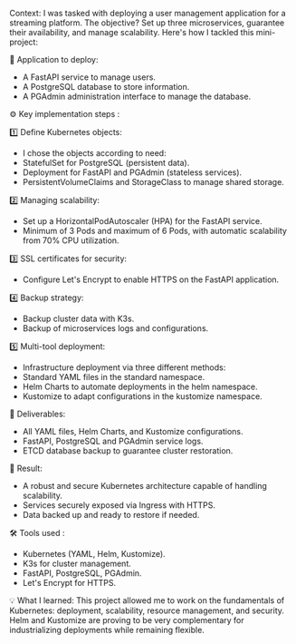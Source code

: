 Context:
I was tasked with deploying a user management application for a streaming platform. The objective? Set up three microservices, guarantee their availability, and manage scalability. Here's how I tackled this mini-project:

🔹 Application to deploy:
- A FastAPI service to manage users.
- A PostgreSQL database to store information.
- A PGAdmin administration interface to manage the database.

⚙️ Key implementation steps :

1️⃣ Define Kubernetes objects:
- I chose the objects according to need:
- StatefulSet for PostgreSQL (persistent data).
- Deployment for FastAPI and PGAdmin (stateless services).
- PersistentVolumeClaims and StorageClass to manage shared storage.

2️⃣ Managing scalability:
- Set up a HorizontalPodAutoscaler (HPA) for the FastAPI service.
- Minimum of 3 Pods and maximum of 6 Pods, with automatic scalability from 70% CPU utilization.

3️⃣ SSL certificates for security:
- Configure Let's Encrypt to enable HTTPS on the FastAPI application.

4️⃣ Backup strategy:
- Backup cluster data with K3s.
- Backup of microservices logs and configurations.

5️⃣ Multi-tool deployment:
- Infrastructure deployment via three different methods:
- Standard YAML files in the standard namespace.
- Helm Charts to automate deployments in the helm namespace.
- Kustomize to adapt configurations in the kustomize namespace.

📂 Deliverables:
- All YAML files, Helm Charts, and Kustomize configurations.
- FastAPI, PostgreSQL and PGAdmin service logs.
- ETCD database backup to guarantee cluster restoration.

🎯 Result:
- A robust and secure Kubernetes architecture capable of handling scalability.
- Services securely exposed via Ingress with HTTPS.
- Data backed up and ready to restore if needed.

🛠️ Tools used :
- Kubernetes (YAML, Helm, Kustomize).
- K3s for cluster management.
- FastAPI, PostgreSQL, PGAdmin.
- Let's Encrypt for HTTPS.

💡 What I learned:
This project allowed me to work on the fundamentals of Kubernetes: deployment, scalability, resource management, and security. Helm and Kustomize are proving to be very complementary for industrializing deployments while remaining flexible.

